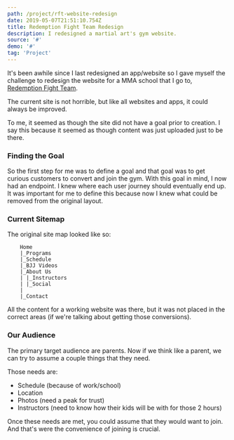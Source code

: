 ```yaml
---
path: /project/rft-website-redesign
date: 2019-05-07T21:51:10.754Z
title: Redemption Fight Team Redesign
description: I redesigned a martial art's gym website.
source: '#'
demo: '#'
tag: 'Project'
---
```


It's been awhile since I last redesigned an app/website so I gave myself the challenge to redesign the website for a MMA school that I go to, [Redemption Fight Team](http://www.redemptionfightteam.com/).

The current site is not horrible, but like all websites and apps, it could always be improved.

To me, it seemed as though the site did not have a goal prior to creation. I say this because it seemed as though content was just uploaded just to be there.

### Finding the Goal

So the first step for me was to define a goal and that goal was to get curious customers to convert and join the gym. With this goal in mind, I now had an endpoint. I knew where each user journey should eventually end up. It was important for me to define this because now I knew what could be removed from the original layout.

### Current Sitemap

The original site map looked like so:

        Home
        |_Programs
        |_Schedule
        |_BJJ Videos
        |_About Us
        | |_Instructors
        | |_Social
        |
        |_Contact

All the content for a working website was there, but it was not placed in the correct areas (if we're talking about getting those conversions).

### Our Audience

The primary target audience are parents. Now if we think like a parent, we can try to assume a couple things that they need. 

Those needs are:

- Schedule (because of work/school)
- Location
- Photos (need a peak for trust)
- Instructors (need to know how their kids will be with for those 2 hours)

Once these needs are met, you could assume that they would want to join. And that's were the convenience of joining is crucial.